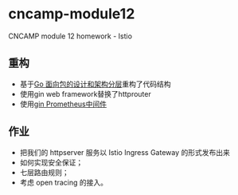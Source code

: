 # cncamp-module12
CNCAMP module 12 homework - Istio

## 重构
- 基于[Go 面向包的设计和架构分层](https://github.com/danceyoung/paper-code/blob/master/package-oriented-design/packageorienteddesign.md)重构了代码结构
- 使用gin web framework替换了httprouter
- 使用[gin Prometheus中间件](https://github.com/penglongli/gin-metrics)

## 作业
- 把我们的 httpserver 服务以 Istio Ingress Gateway 的形式发布出来
- 如何实现安全保证；
- 七层路由规则；
- 考虑 open tracing 的接入。